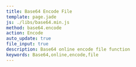 ```yaml
---
title: Base64 Encode File
template: page.jade
js: ./libs/base64.min.js
method: base64.encode
action: Encode
auto_update: true
file_input: true
description: Base64 online encode file function
keywords: Base64,online,encode,file
---
```

